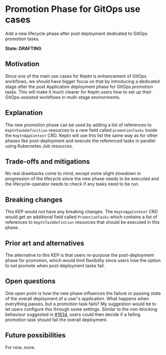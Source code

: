 # Promotion Phase for GitOps use cases

Add a new lifecycle phase after post deployment dedicated to GitOps promotion tasks.

**State: DRAFTING**

## Motivation

Since one of the main use cases for Keptn is enhancement of GitOps workflows, we should have bigger focus on that
by introducing a dedicated stage after the post Application deployment phase for GitOps promotion tasks.
This will make it much clearer for Keptn users how to set up their GitOps-assisted workflows in multi-stage
environments.

## Explanation

The new promotion phase can be used by adding a list of references to `KeptnTaskDefinition` resources to a new field
called `promotionTasks` inside the `KeptnAppContext` CRD. Keptn will use this list the same way as for other phases
like post-deployment and execute the referenced tasks in parallel using Kubernetes Job resources.

## Trade-offs and mitigations

No real drawbacks come to mind, except some slight slowdown in progression of the lifecycle since the new phase
needs to be executed and the lifecycle-operator needs to check if any tasks need to be run.

## Breaking changes

This KEP would not have any breaking changes. The `KeptnAppContext` CRD would get an additional field called
`PromotionTasks` which contains a list of references to `KeptnTaskDefintion` resources that should be executed in this
phase.

## Prior art and alternatives

The alternative to this KEP is that users re-purpose the post-deployment phase for promotion, which would limit
flexibility since users lose the option to not promote when post-deployment tasks fail.

## Open questions

One open point is how the new phase influences the failure or passing state of the overall deployment of a user's
application.
What happens when everything passes, but a promotion task fails?
My suggestion would be to let users configure this through some settings. Similar to the non-blocking behaviour
suggested in [#1934](https://github.com/keptn/lifecycle-toolkit/issues/1934), users could then decide
if a failing promotion task should fail the overall deployment.

## Future possibilities

For now, none.
